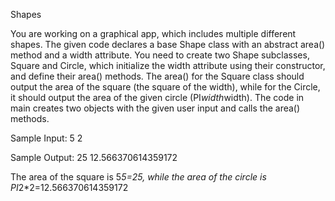 Shapes


You are working on a graphical app, which includes multiple different shapes.
The given code declares a base Shape class with an abstract area() method and a width attribute.
You need to create two Shape subclasses, Square and Circle, which initialize the width attribute using their constructor, and define their area() methods.
The area() for the Square class should output the area of the square (the square of the width), while for the Circle, it should output the area of the given circle (PI*width*width).
The code in main creates two objects with the given user input and calls the area() methods.

Sample Input:
5
2

Sample Output:
25
12.566370614359172

The area of the square is 5*5=25, while the area of the circle is PI*2*2=12.566370614359172
